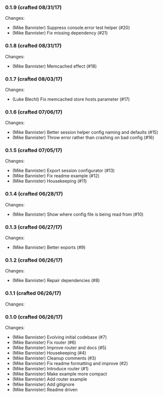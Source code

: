 ### 0.1.9 (crafted 08/31/17)

Changes:

  * (Mike Bannister) Suppress console.error test helper (#20)
  * (Mike Bannister) Fix missing dependency (#21)

### 0.1.8 (crafted 08/31/17)

Changes:

  * (Mike Bannister) Memcached effect (#18)

### 0.1.7 (crafted 08/03/17)

Changes:

  * (Luke Blechl) Fix memcached store hosts parameter (#17)

### 0.1.6 (crafted 07/06/17)

Changes:

  * (Mike Bannister) Better session helper config naming and defaults (#15)
  * (Mike Bannister) Throw error rather than crashing on bad config (#16)

### 0.1.5 (crafted 07/05/17)

Changes:

  * (Mike Bannister) Export session configurator (#13)
  * (Mike Bannister) Fix readme example (#12)
  * (Mike Bannister) Housekeeping (#11)

### 0.1.4 (crafted 06/28/17)

Changes:

  * (Mike Bannister) Show where config file is being read from (#10)

### 0.1.3 (crafted 06/27/17)

Changes:

  * (Mike Bannister) Better exports (#9)

### 0.1.2 (crafted 06/26/17)

Changes:

  * (Mike Bannister) Repair dependencies (#8)

### 0.1.1 (crafted 06/26/17)

Changes:


### 0.1.0 (crafted 06/26/17)

Changes:

  * (Mike Bannister) Evolving initial codebase (#7)
  * (Mike Bannister) Fix router (#6)
  * (Mike Bannister) Improve router and docs (#5)
  * (Mike Bannister) Housekeeping (#4)
  * (Mike Bannister) Cleanup comments (#3)
  * (Mike Bannister) Fix readme formatting and improve (#2)
  * (Mike Bannister) Introduce router (#1)
  * (Mike Bannister) Make example more compact
  * (Mike Bannister) Add router example
  * (Mike Bannister) Add gitignore
  * (Mike Bannister) Readme driven
